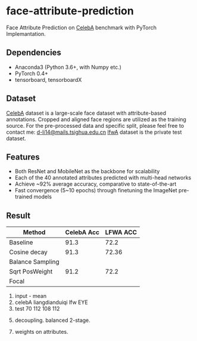 # face-attribute-prediction
Face Attribute Prediction on [CelebA](http://mmlab.ie.cuhk.edu.hk/projects/CelebA.html) benchmark with PyTorch Implemantation.

## Dependencies

* Anaconda3 (Python 3.6+, with Numpy etc.)
* PyTorch 0.4+
* tensorboard, tensorboardX

## Dataset

[CelebA](http://mmlab.ie.cuhk.edu.hk/projects/CelebA.html) dataset is a large-scale face dataset with attribute-based annotations. Cropped and aligned face regions are utilized as the training source. For the pre-processed data and specific split, please feel free to contact me: <d-li14@mails.tsighua.edu.cn>
[lfwA](http://vis-www.cs.umass.edu/lfw/) dataset is the private test dataset.

## Features

* Both ResNet and MobileNet as the backbone for scalability
* Each of the 40 annotated attributes predicted with multi-head networks
* Achieve ~92% average accuracy, comparative to state-of-the-art
* Fast convergence (5~10 epochs) through finetuning the ImageNet pre-trained models

## Result

| Method           | CelebA Acc | LFWA ACC |
| ---------------- | ---------- | -------- |
| Baseline         | 91.3       | 72.2     |
| Cosine decay     | 91.3       | 72.36    |
| Balance Sampling |
| Sqrt PosWeight   | 91.2       | 72.2     |
| Focal            |


1. input - mean
2. celebA liangdianduiqi lfw EYE   
3. test 70 112 108 112
<!-- 4. Homorgraphy ?  -->
5. decoupling. balanced 2-stage.
<!-- 6. translate DA      -->
7. weights on attributes. 